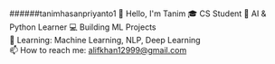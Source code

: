 ######tanimhasanpriyanto1
👋 Hello, I'm Tanim 
  🎓 CS Student 
 🤖 AI &amp; Python Learner 
 💻 Building ML Projects     
🌱 Learning: Machine Learning, NLP, Deep Learning  
 📫 How to reach me: alifkhan12999@gmail.com  
